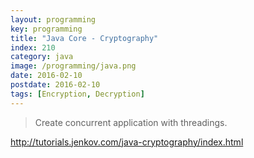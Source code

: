 ```yaml
---
layout: programming
key: programming
title: "Java Core - Cryptography"
index: 210
category: java
image: /programming/java.png
date: 2016-02-10
postdate: 2016-02-10
tags: [Encryption, Decryption]
---
```


> Create concurrent application with threadings.


http://tutorials.jenkov.com/java-cryptography/index.html
